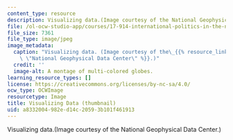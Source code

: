 ```yaml
---
content_type: resource
description: Visualizing data.(Image courtesy of the National Geophysical Data Center.)
file: /ol-ocw-studio-app/courses/17-914-international-politics-in-the-new-century-via-simulation-interactive-gaming-and-edutainment-january-iap-2005/a8332004982ed14c20593b101f461913_17-914iap05-th.jpg
file_size: 7361
file_type: image/jpeg
image_metadata:
  caption: "Visualizing data. (Image courtesy of the\_{{% resource_link \"7a52b983-2db1-4394-85b6-321fb9385003\"\
    \ \"National Geophysical Data Center\" %}}.)"
  credit: ''
  image-alt: A montage of multi-colored globes.
learning_resource_types: []
license: https://creativecommons.org/licenses/by-nc-sa/4.0/
ocw_type: OCWImage
resourcetype: Image
title: Visualizing Data (thumbnail)
uid: a8332004-982e-d14c-2059-3b101f461913
---
```

Visualizing data.(Image courtesy of the National Geophysical Data Center.)